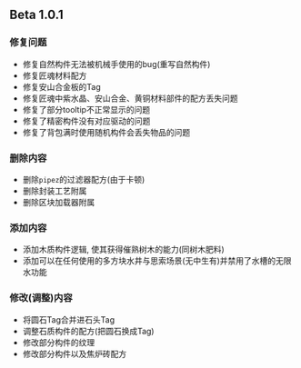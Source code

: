 ## Beta 1.0.1

### 修复问题
 - 修复自然构件无法被机械手使用的bug(重写自然构件)
 - 修复匠魂材料配方
 - 修复安山合金板的Tag
 - 修复匠魂中紫水晶、安山合金、黄铜材料部件的配方丢失问题
 - 修复了部分tooltip不正常显示的问题
 - 修复了精密构件没有对应驱动的问题
 - 修复了背包满时使用随机构件会丢失物品的问题

### 删除内容
 - 删除`pipez`的过滤器配方(由于卡顿)
 - 删除封装工艺附属
 - 删除区块加载器附属

### 添加内容
 - 添加木质构件逻辑, 使其获得催熟树木的能力(同树木肥料)
 - 添加可以在任何使用的多方块水井与思索场景(无中生有)并禁用了水槽的无限水功能

### 修改(调整)内容
 - 将圆石Tag合并进石头Tag
 - 调整石质构件的配方(把圆石换成Tag)
 - 修改部分构件的纹理
 - 修改部分构件以及焦炉砖配方